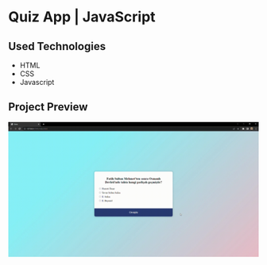 # Quiz App | JavaScript

## Used Technologies
- HTML
- CSS
- Javascript

## Project Preview

![](/quizgif.gif)
